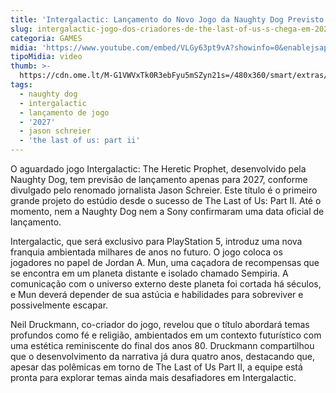 ```yaml
---
title: 'Intergalactic: Lançamento do Novo Jogo da Naughty Dog Previsto para 2027'
slug: intergalactic-jogo-dos-criadores-de-the-last-of-us-s-chega-em-2027
categoria: GAMES
midia: 'https://www.youtube.com/embed/VLGy63pt9vA?showinfo=0&enablejsapi=1'
tipoMidia: video
thumb: >-
  https://cdn.ome.lt/M-G1VWVxTk0R3ebFyu5mSZyn21s=/480x360/smart/extras/conteudos/omelete_THUMB_-_2025-03-26T113027.144.png
tags:
  - naughty dog
  - intergalactic
  - lançamento de jogo
  - '2027'
  - jason schreier
  - 'the last of us: part ii'
---
```


O aguardado jogo Intergalactic: The Heretic Prophet, desenvolvido pela Naughty Dog, tem previsão de lançamento apenas para 2027, conforme divulgado pelo renomado jornalista Jason Schreier. Este título é o primeiro grande projeto do estúdio desde o sucesso de The Last of Us: Part II. Até o momento, nem a Naughty Dog nem a Sony confirmaram uma data oficial de lançamento.

Intergalactic, que será exclusivo para PlayStation 5, introduz uma nova franquia ambientada milhares de anos no futuro. O jogo coloca os jogadores no papel de Jordan A. Mun, uma caçadora de recompensas que se encontra em um planeta distante e isolado chamado Sempiria. A comunicação com o universo externo deste planeta foi cortada há séculos, e Mun deverá depender de sua astúcia e habilidades para sobreviver e possivelmente escapar.

Neil Druckmann, co-criador do jogo, revelou que o título abordará temas profundos como fé e religião, ambientados em um contexto futurístico com uma estética reminiscente do final dos anos 80. Druckmann compartilhou que o desenvolvimento da narrativa já dura quatro anos, destacando que, apesar das polêmicas em torno de The Last of Us Part II, a equipe está pronta para explorar temas ainda mais desafiadores em Intergalactic.
